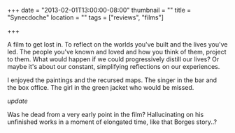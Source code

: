 +++
date = "2013-02-01T13:00:00-08:00"
thumbnail = ""
title = "Synecdoche"
location = ""
tags = ["reviews", "films"]

+++

A film to get lost in.
To reflect on the worlds you've built and the lives you've led.
The people you've known and loved and how you think of them, project to them.
What would happen if we could progressively distill our lives?
Or maybe it's about our constant, simplifying reflections on our experiences.

I enjoyed the paintings and the recursed maps.
The singer in the bar and the box office.
The girl in the green jacket who would be missed.

*update*

Was he dead from a very early point in the film?
Hallucinating on his unfinished works in a moment of elongated time, 
like that Borges story..?
